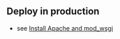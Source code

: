## Deploy in production

* see [Install Apache and mod_wsgi](https://docs.djangoproject.com/en/2.1/topics/install/)
